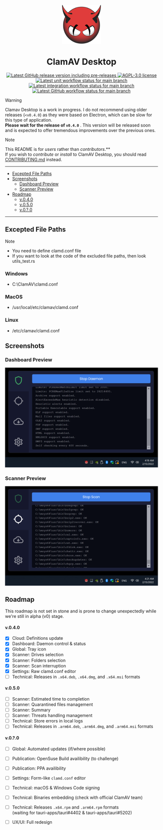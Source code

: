 <p align="center">
  <img alt="ClamAV Desktop Logo" height="128" src="assets/icons/icon.svg" />
  <h1 align="center">ClamAV Desktop</h1>
</p>

<p align="center">
  <a aria-label="Go to the latest Github release" href="https://github.com/ivangabriele/clamav-desktop/releases">
    <img alt="Latest GitHub release version including pre-releases" src="https://img.shields.io/github/v/release/ivangabriele/clamav-desktop?include_prereleases&sort=semver&style=for-the-badge&labelColor=000">
  </a>
  <a aria-label="Open the AGPL-3.0 license" href="https://github.com/ivangabriele/clamav-desktop/blob/main/LICENSE">
    <img alt="AGPL-3.0 license" src="https://img.shields.io/github/license/ivangabriele/clamav-desktop?style=for-the-badge&labelColor=000">
  </a>
  <a aria-label="Go to the main branch unit workflow history" href="https://github.com/ivangabriele/clamav-desktop/actions?query=branch%3Amain+workflow%3AUnit">
    <img alt="Latest unit workflow status for main branch" src="https://img.shields.io/github/actions/workflow/status/ivangabriele/clamav-desktop/unit.yml?branch=main&label=Unit&style=for-the-badge&labelColor=000">
  </a>
  <a aria-label="Go to the main branch integration workflow history" href="https://github.com/ivangabriele/clamav-desktop/actions?query=branch%3Amain+workflow%3AIntegration">
    <img alt="Latest integration workflow status for main branch" src="https://img.shields.io/github/actions/workflow/status/ivangabriele/clamav-desktop/integration.yml?branch=main&label=Integration&style=for-the-badge&labelColor=000">
  </a>
  <a aria-label="Go to code coverage dashboard" href="https://app.codecov.io/github/ivangabriele/clamav-desktop">
    <img alt="Latest GitHub workflow status for main branch" src="https://img.shields.io/codecov/c/github/ivangabriele/clamav-desktop?style=for-the-badge&labelColor=000">
  </a>
</p>

> [!WARNING]  
> Clamav Desktop is a work in progress. I do not recommend using older releases (`<v0.4.0`)
> as they were based on Electron, which can be slow for this type of application.  
> **Please wait for the release of `v0.4.0`** . This version will be released soon
> and is expected to offer tremendous improvements over the previous ones.

> [!NOTE]  
> This README is for _users_ rather than _contributors_.**  
> If you wish to _contribute_ or _install_ to ClamAV Desktop, you should read [CONTRIBUTING.md](CONTRIBUTING.md) instead.
---
- [Excepted File Paths](#excepted-file-paths)
- [Screenshots](#screenshots)
  - [Dashboard Preview](#dashboard-preview)
  - [Scanner Preview](#scanner-preview)
- [Roadmap](#roadmap)
    - [v.0.4.0](#v040)
    - [v.0.5.0](#v050)
    - [v.0.?.0](#v00)

---
## Excepted File Paths
> [!NOTE]
>- You need to define clamd.conf file
>- If you want to look at the code of the excluded file paths, then look utils_test.rs
### Windows
- C:\ClamAV\clamd.conf
### MacOS
- /usr/local/etc/clamav/clamd.conf
### Linux
- /etc/clamav/clamd.conf
  
## Screenshots

### Dashboard Preview

![ClamAV Desktop Dashboard](/docs/screenshot-dashboard.png)

### Scanner Preview

![ClamAV Desktop Scanner](/docs/screenshot-scanner.png)

## Roadmap

This roadmap is not set in stone and is prone to change unexpectedly while we're still in alpha (v0) stage.

#### v.0.4.0

- [x] Cloud: Definitions update
- [x] Dashboard: Daemon control & status
- [x] Global: Tray icon 
- [x] Scanner: Drives selection
- [x] Scanner: Folders selection
- [x] Scanner: Scan interruption
- [x] Settings: Raw clamd.conf editor 
- [ ] Technical: Releases in `.x64.deb`, `.x64.dmg`, and `.x64.msi` formats

#### v.0.5.0

- [ ] Scanner: Estimated time to completion
- [ ] Scanner: Quarantined files management
- [ ] Scanner: Summary
- [ ] Scanner: Threats handling management
- [ ] Technical: Store errors in local logs
- [ ] Technical: Releases in `.arm64.deb`, `.arm64.dmg`, and `.arm64.msi` formats

#### v.0.?.0

- [ ] Global: Automated updates (if/where possible)
- [ ] Publication: OpenSuse Build availibility (to challenge)
- [ ] Publication: PPA availibility
- [ ] Settings: Form-like `clamd.conf` editor
- [ ] Technical: macOS & Windows Code signing
- [ ] Technical: Binaries embedding (check with official ClamAV team)
- [ ] Technical: Releases `.x64.rpm` and `.arm64.rpm` formats  
  (waiting for tauri-apps/tauri#4402 & tauri-apps/tauri#5202)
- [ ] UX/UI: Full redesign


